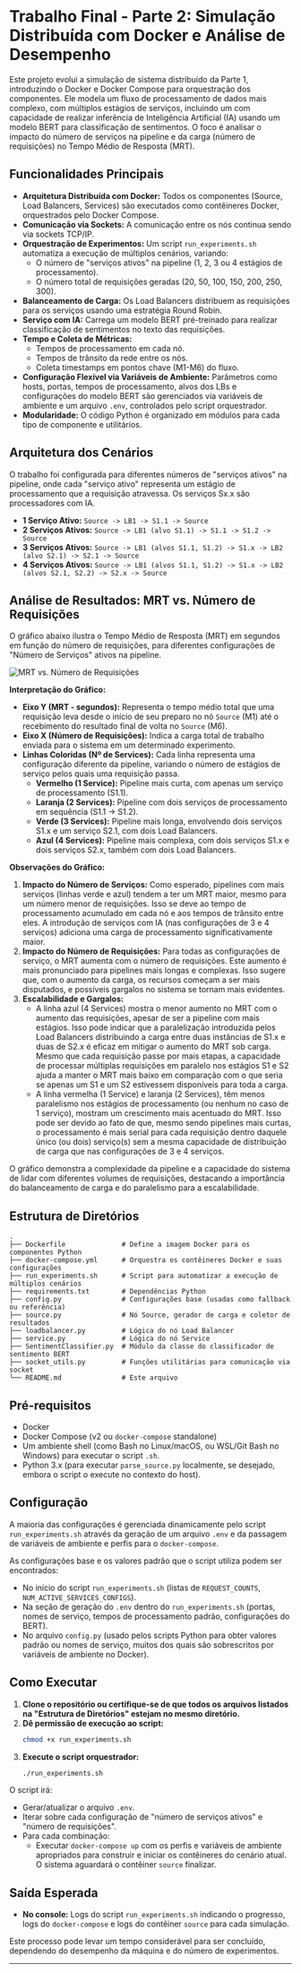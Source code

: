 # Trabalho Final - Parte 2: Simulação Distribuída com Docker e Análise de Desempenho

Este projeto evolui a simulação de sistema distribuído da Parte 1, introduzindo o Docker e Docker Compose para orquestração dos componentes. Ele modela um fluxo de processamento de dados mais complexo, com múltiplos estágios de serviços, incluindo um com capacidade de realizar inferência de Inteligência Artificial (IA) usando um modelo BERT para classificação de sentimentos. O foco é analisar o impacto do número de serviços na pipeline e da carga (número de requisições) no Tempo Médio de Resposta (MRT).

## Funcionalidades Principais

*   **Arquitetura Distribuída com Docker:** Todos os componentes (Source, Load Balancers, Services) são executados como contêineres Docker, orquestrados pelo Docker Compose.
*   **Comunicação via Sockets:** A comunicação entre os nós continua sendo via sockets TCP/IP.
*   **Orquestração de Experimentos:** Um script `run_experiments.sh` automatiza a execução de múltiplos cenários, variando:
    *   O número de "serviços ativos" na pipeline (1, 2, 3 ou 4 estágios de processamento).
    *   O número total de requisições geradas (20, 50, 100, 150, 200, 250, 300).
*   **Balanceamento de Carga:** Os Load Balancers distribuem as requisições para os serviços usando uma estratégia Round Robin.
*   **Serviço com IA:** Carrega um modelo BERT pré-treinado para realizar classificação de sentimentos no texto das requisições.
*   **Tempo e Coleta de Métricas:**
    *   Tempos de processamento em cada nó.
    *   Tempos de trânsito da rede entre os nós.
    *   Coleta timestamps em pontos chave (M1-M6) do fluxo.
*   **Configuração Flexível via Variáveis de Ambiente:** Parâmetros como hosts, portas, tempos de processamento, alvos dos LBs e configurações do modelo BERT são gerenciados via variáveis de ambiente e um arquivo `.env`, controlados pelo script orquestrador.
*   **Modularidade:** O código Python é organizado em módulos para cada tipo de componente e utilitários.

## Arquitetura dos Cenários

O trabalho foi configurada para diferentes números de "serviços ativos" na pipeline, onde cada "serviço ativo" representa um estágio de processamento que a requisição atravessa. Os serviços Sx.x são processadores com IA.

*   **1 Serviço Ativo:** `Source -> LB1 -> S1.1 -> Source`
*   **2 Serviços Ativos:** `Source -> LB1 (alvo S1.1) -> S1.1 -> S1.2 -> Source`
*   **3 Serviços Ativos:** `Source -> LB1 (alvos S1.1, S1.2) -> S1.x -> LB2 (alvo S2.1) -> S2.1 -> Source`
*   **4 Serviços Ativos:** `Source -> LB1 (alvos S1.1, S1.2) -> S1.x -> LB2 (alvos S2.1, S2.2) -> S2.x -> Source`

## Análise de Resultados: MRT vs. Número de Requisições

O gráfico abaixo ilustra o Tempo Médio de Resposta (MRT) em segundos em função do número de requisições, para diferentes configurações de "Número de Serviços" ativos na pipeline.

![MRT vs. Número de Requisições](image.png)

**Interpretação do Gráfico:**

*   **Eixo Y (MRT - segundos):** Representa o tempo médio total que uma requisição leva desde o início de seu preparo no nó `Source` (M1) até o recebimento do resultado final de volta no `Source` (M6).
*   **Eixo X (Número de Requisições):** Indica a carga total de trabalho enviada para o sistema em um determinado experimento.
*   **Linhas Coloridas (Nº de Services):** Cada linha representa uma configuração diferente da pipeline, variando o número de estágios de serviço pelos quais uma requisição passa.
    *   **Vermelho (1 Service):** Pipeline mais curta, com apenas um serviço de processamento (S1.1).
    *   **Laranja (2 Services):** Pipeline com dois serviços de processamento em sequência (S1.1 -> S1.2).
    *   **Verde (3 Services):** Pipeline mais longa, envolvendo dois serviços S1.x e um serviço S2.1, com dois Load Balancers.
    *   **Azul (4 Services):** Pipeline mais complexa, com dois serviços S1.x e dois serviços S2.x, também com dois Load Balancers.

**Observações do Gráfico:**

1.  **Impacto do Número de Serviços:** Como esperado, pipelines com mais serviços (linhas verde e azul) tendem a ter um MRT maior, mesmo para um número menor de requisições. Isso se deve ao tempo de processamento acumulado em cada nó e aos tempos de trânsito entre eles. A introdução de serviços com IA (nas configurações de 3 e 4 serviços) adiciona uma carga de processamento significativamente maior.
2.  **Impacto do Número de Requisições:** Para todas as configurações de serviço, o MRT aumenta com o número de requisições. Este aumento é mais pronunciado para pipelines mais longas e complexas. Isso sugere que, com o aumento da carga, os recursos começam a ser mais disputados, e possíveis gargalos no sistema se tornam mais evidentes.
3.  **Escalabilidade e Gargalos:**
    *   A linha azul (4 Services) mostra o menor aumento no MRT com o aumento das requisições, apesar de ser a pipeline com mais estágios. Isso pode indicar que a paralelização introduzida pelos Load Balancers distribuindo a carga entre duas instâncias de S1.x e duas de S2.x é eficaz em mitigar o aumento do MRT sob carga. Mesmo que cada requisição passe por mais etapas, a capacidade de processar múltiplas requisições em paralelo nos estágios S1 e S2 ajuda a manter o MRT mais baixo em comparação com o que seria se apenas um S1 e um S2 estivessem disponíveis para toda a carga.
    *   A linha vermelha (1 Service) e laranja (2 Services), têm menos paralelismo nos estágios de processamento (ou nenhum no caso de 1 serviço), mostram um crescimento mais acentuado do MRT. Isso pode ser devido ao fato de que, mesmo sendo pipelines mais curtas, o processamento é mais serial para cada requisição dentro daquele único (ou dois) serviço(s) sem a mesma capacidade de distribuição de carga que nas configurações de 3 e 4 serviços.

O gráfico demonstra a complexidade da pipeline e a capacidade do sistema de lidar com diferentes volumes de requisições, destacando a importância do balanceamento de carga e do paralelismo para a escalabilidade.

## Estrutura de Diretórios

```
.
├── Dockerfile              # Define a imagem Docker para os componentes Python
├── docker-compose.yml      # Orquestra os contêineres Docker e suas configurações
├── run_experiments.sh      # Script para automatizar a execução de múltiplos cenários
├── requirements.txt        # Dependências Python
├── config.py               # Configurações base (usadas como fallback ou referência)
├── source.py               # Nó Source, gerador de carga e coletor de resultados
├── loadbalancer.py         # Lógica do nó Load Balancer
├── service.py              # Lógica do nó Service
├── SentimentClassifier.py  # Módulo da classe do classificador de sentimento BERT
├── socket_utils.py         # Funções utilitárias para comunicação via socket
└── README.md               # Este arquivo
```

## Pré-requisitos

*   Docker
*   Docker Compose (v2 ou `docker-compose` standalone)
*   Um ambiente shell (como Bash no Linux/macOS, ou WSL/Git Bash no Windows) para executar o script `.sh`.
*   Python 3.x (para executar `parse_source.py` localmente, se desejado, embora o script o execute no contexto do host).

## Configuração

A maioria das configurações é gerenciada dinamicamente pelo script `run_experiments.sh` através da geração de um arquivo `.env` e da passagem de variáveis de ambiente e perfis para o `docker-compose`.

As configurações base e os valores padrão que o script utiliza podem ser encontrados:
*   No início do script `run_experiments.sh` (listas de `REQUEST_COUNTS`, `NUM_ACTIVE_SERVICES_CONFIGS`).
*   Na seção de geração do `.env` dentro do `run_experiments.sh` (portas, nomes de serviço, tempos de processamento padrão, configurações do BERT).
*   No arquivo `config.py` (usado pelos scripts Python para obter valores padrão ou nomes de serviço, muitos dos quais são sobrescritos por variáveis de ambiente no Docker).

## Como Executar

1.  **Clone o repositório ou certifique-se de que todos os arquivos listados na "Estrutura de Diretórios" estejam no mesmo diretório.**
2.  **Dê permissão de execução ao script:**
    ```bash
    chmod +x run_experiments.sh
    ```
3.  **Execute o script orquestrador:**
    ```bash
    ./run_experiments.sh
    ```

O script irá:
*   Gerar/atualizar o arquivo `.env`.
*   Iterar sobre cada configuração de "número de serviços ativos" e "número de requisições".
*   Para cada combinação:
    *   Executar `docker-compose up` com os perfis e variáveis de ambiente apropriados para construir e iniciar os contêineres do cenário atual. O sistema aguardará o contêiner `source` finalizar.

## Saída Esperada

*   **No console:** Logs do script `run_experiments.sh` indicando o progresso, logs do `docker-compose` e logs do contêiner `source` para cada simulação.

Este processo pode levar um tempo considerável para ser concluído, dependendo do desempenho da máquina e do número de experimentos.

---